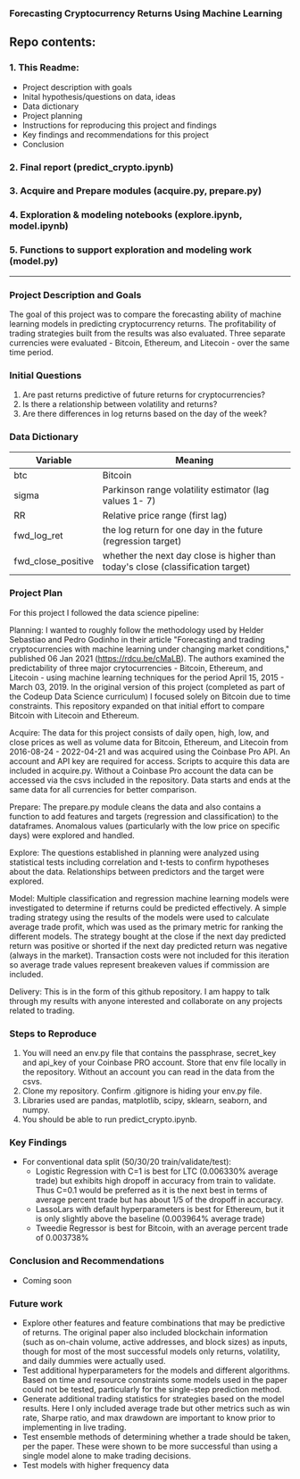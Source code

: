 ### Forecasting Cryptocurrency Returns Using Machine Learning

## Repo contents:
### 1. This Readme:
- Project description with goals
- Inital hypothesis/questions on data, ideas
- Data dictionary
- Project planning
- Instructions for reproducing this project and findings
- Key findings and recommendations for this project
- Conclusion
### 2. Final report (predict_crypto.ipynb)
### 3. Acquire and Prepare modules (acquire.py, prepare.py)
### 4. Exploration & modeling notebooks (explore.ipynb, model.ipynb)
### 5. Functions to support exploration and modeling work (model.py)

---------------------------------------------------------------------
### Project Description and Goals

The goal of this project was to compare the forecasting ability of machine learning models in predicting cryptocurrency returns. The profitability of trading strategies built from the results was also evaluated. Three separate currencies were evaluated - Bitcoin, Ethereum, and Litecoin - over the same time period. 

### Initial Questions

1. Are past returns predictive of future returns for cryptocurrencies?
2. Is there a relationship between volatility and returns?
3. Are there differences in log returns based on the day of the week?

### Data Dictionary

| Variable    | Meaning     |
| ----------- | ----------- |
| btc   |  Bitcoin       |
| sigma |  Parkinson range volatility estimator (lag values 1- 7)     |
| RR    |  Relative price range (first lag)   |
| fwd_log_ret   |  the log return for one day in the future (regression target)   |
| fwd_close_positive    |  whether the next day close is higher than today's close (classification target)  |


### Project Plan

For this project I followed the data science pipeline:

Planning: I wanted to roughly follow the methodology used by Helder Sebastiao and Pedro Godinho in their article "Forecasting and trading cryptocurrencies with machine learning under changing market conditions," published 06 Jan 2021 (https://rdcu.be/cMaLB). The authors examined the predictability of three major crytocurrencies - Bitcoin, Ethereum, and Litecoin - using machine learning techniques for the period April 15, 2015 - March 03, 2019. In the original version of this project (completed as part of the Codeup Data Science curriculum) I focused solely on Bitcoin due to time constraints. This repository expanded on that initial effort to compare Bitcoin with Litecoin and Ethereum. 

Acquire: The data for this project consists of daily open, high, low, and close prices as well as volume data for Bitcoin, Ethereum, and Litecoin from 2016-08-24 - 2022-04-21 and was acquired using the Coinbase Pro API. An account and API key are required for access. Scripts to acquire this data are included in acquire.py. Without a Coinbase Pro account the data can be accessed via the csvs included in the repository. Data starts and ends at the same data for all currencies for better comparison. 

Prepare: The prepare.py module cleans the data and also contains a function to add features and targets (regression and classification) to the dataframes. Anomalous values (particularly with the low price on specific days) were explored and handled. 

Explore: The questions established in planning were analyzed using statistical tests including correlation and t-tests to confirm hypotheses about the data. Relationships between predictors and the target were explored. 

Model: Multiple classification and regression machine learning models were investigated to determine if returns could be predicted effectively. A simple trading strategy using the results of the models were used to calculate average trade profit, which was used as the primary metric for ranking the different models. The strategy bought at the close if the next day predicted return was positive or shorted if the next day predicted return was negative (always in the market). Transaction costs were not included for this iteration so average trade values represent breakeven values if commission are included. 

Delivery: This is in the form of this github repository. I am happy to talk through my results with anyone interested and collaborate on any projects related to trading.

### Steps to Reproduce
1. You will need an env.py file that contains the passphrase, secret_key and api_key of your Coinbase PRO account. Store that env file locally in the repository. Without an account you can read in the data from the csvs. 
2. Clone my repository. Confirm .gitignore is hiding your env.py file.
3. Libraries used are pandas, matplotlib, scipy, sklearn, seaborn, and numpy.
4. You should be able to run predict_crypto.ipynb.

### Key Findings 
- For conventional data split (50/30/20 train/validate/test):
    - Logistic Regression with C=1 is best for LTC (0.006330% average trade) but exhibits high dropoff in accuracy from train to validate. Thus C=0.1 would be preferred as it is the next best in terms of average percent trade but has about 1/5 of the dropoff in accuracy.
    - LassoLars with default hyperparameters is best for Ethereum, but it is only slightly above the baseline (0.003964% average trade)
    - Tweedie Regressor is best for Bitcoin, with an average percent trade of 0.003738%

### Conclusion and Recommendations
- Coming soon

### Future work
- Explore other features and feature combinations that may be predictive of returns. The original paper also included blockchain information (such as on-chain volume, active addresses, and block sizes) as inputs, though for most of the most successful models only returns, volatility, and daily dummies were actually used. 
- Test additional hyperparameters for the models and different algorithms. Based on time and resource constraints some models used in the paper could not be tested, particularly for the single-step prediction method. 
- Generate additional trading statistics for strategies based on the model results. Here I only included average trade but other metrics such as win rate, Sharpe ratio, and max drawdown are important to know prior to implementing in live trading. 
- Test ensemble methods of determining whether a trade should be taken, per the paper. These were shown to be more successful than using a single model alone to make trading decisions. 
- Test models with higher frequency data
